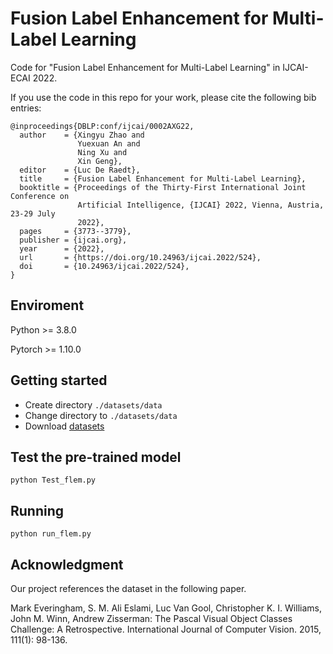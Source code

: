 # Fusion Label Enhancement for Multi-Label Learning

Code for "Fusion Label Enhancement for Multi-Label Learning" in IJCAI-ECAI 2022.

If you use the code in this repo for your work, please cite the following bib entries:

```
@inproceedings{DBLP:conf/ijcai/0002AXG22,
  author    = {Xingyu Zhao and
               Yuexuan An and
               Ning Xu and
               Xin Geng},
  editor    = {Luc De Raedt},
  title     = {Fusion Label Enhancement for Multi-Label Learning},
  booktitle = {Proceedings of the Thirty-First International Joint Conference on
               Artificial Intelligence, {IJCAI} 2022, Vienna, Austria, 23-29 July
               2022},
  pages     = {3773--3779},
  publisher = {ijcai.org},
  year      = {2022},
  url       = {https://doi.org/10.24963/ijcai.2022/524},
  doi       = {10.24963/ijcai.2022/524},
}
```

## Enviroment

Python >= 3.8.0

Pytorch >= 1.10.0

## Getting started

- Create directory `./datasets/data`
- Change directory to `./datasets/data`
- Download [datasets](https://drive.google.com/drive/folders/1v2XAZX4d7GCDct5VzFPOxtcM4_2z2dVO?usp=sharing)


## Test the pre-trained model

```
python Test_flem.py
```

## Running

```
python run_flem.py
```


## Acknowledgment

Our project references the dataset in the following paper.

Mark Everingham, S. M. Ali Eslami, Luc Van Gool, Christopher K. I. Williams, John M. Winn, Andrew Zisserman:
The Pascal Visual Object Classes Challenge: A Retrospective. International Journal of Computer Vision. 2015, 111(1): 98-136.

